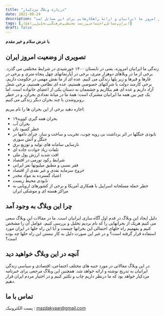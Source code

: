 ```yaml
---
title: "درباره وبلاگ مزدکیار"
date: 2021-08-24
description: "این وبلاگ شامل تحلیل برخی از مسائل امروز ما ایرانیان و ارائهٔ راهکارهایی برای این مسائل است"
tags: [ایران,مسائل,اجتماعی,زیست محیطی,فرهنگی,تحلیل,راهکار]
draft: false
---
```

**با عرض سلام و خیر مقدم**


## تصویری از وضعیت امروز ایران
زندگی ما ایرانیان امروزه، یعنی در تابستان ۱۴۰۰ خورشیدی در شرایط مختلفی می گذرد. برخی از ما در ویلاهای دوهزار متری، برخی در آپارتمانهای چهل پنجاه متری و برخی در غارها و قبرها و زیر پلها زندگی می کنیم. عده ای از ما نقش مهمی در حکومت داریم، برخی کارمند دولت یا شرکتهای خصوصی هستیم، عده ای نظامی هستیم، برخی شغل آزاد داریم و عده ای هم بیکاریم و چشممان به دستان یکی از اعضای خانواده است. اما یک چیز بین همه ما ایرانیان مشترک است: همهٔ ما در میانهٔ تعدادی بحران، و در خطر روبروشدن با چند بحران دیگر زندگی می کنیم.

اجازه دهید برخی از این بحران ها را نام ببریم:

* بحران همه گیری کووید۱۹
* بحران آب
* خطر کمبود نان
* نابودی جنگلها در اثر برداشت بی رویه چوب، تخریب و ساخت و ساز، چرای دامها در جنگل و آتش سوزی
* نارسایی سامانه های تولید و توزیع برق
* تلفات زیاد حوادث جاده ای
* افت شدید ارزش پول ملی
* شرایط رکود تورمی در اقتصاد
* فقر نسبی و مطبق میلیونها نفر ایرانی
* خروج سرمایه نقدی و غیر نقدی از اقتصاد
* اعتیاد گسترده به مواد مخدر
* نابودی محیط زیست
* خطر حمله مسلحانه اسراییل با همکاری آمریکا و برخی از کشورهای اروپایی به مراکز هسته ای و موشکی ایران

## چرا این وبلاگ به وجود آمد
دلیل ایجاد این وبلاگ در قدم اول آگاه سازی ایرانیان است. ما در مقالات این وبلاگ سعی می کنیم هریک از بحرانهایی را که نام بردیم تحلیل و بررسی کنیم، عوامل آن را مشخص کنیم و بفهمیم راه حلهای احتمالی این بحرانها چیست و آیا این راه حلها در ایران مورد استفاده قرار گرفته است؟ و در غیر این صورت دلیل به کار نبستن این راه حلها چه بوده است؟

## آنچه در این وبلاگ خواهید دید
در این وبلاگ مقالاتی در مورد جنبه های مختلف اجتماعی، اقتصادی و سیاسی زندگی ایرانیان به تدریج نوشته و ارائه خواهد شد. همچنین این وبلاگ مرجعی برای خبرنامه مزدکیار خواهد بود که ما درنظر داریم چاپ و تکثیر کنیم و در اختیار مردم ایران قرار دهیم.

## تماس با ما
پست الکترونیک : mazdakyaar@gmail.com
